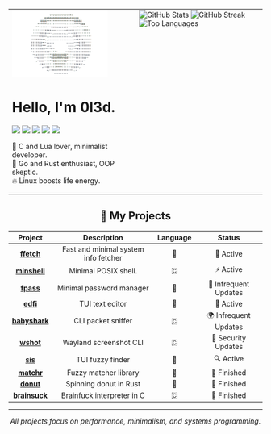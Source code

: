 <table>
  <tr>
    <td width="50%" valign="top">
      <img src="donut.gif" alt="donut" width="80%">
      <h1>Hello, I'm 0l3d.</h1>
      <p>
        <img src="https://img.shields.io/badge/c-%2300599C.svg?style=for-the-badge&logo=c&logoColor=white"/>
        <img src="https://img.shields.io/badge/lua-%230075A8.svg?style=for-the-badge&logo=lua&logoColor=white"/>
        <img src="https://img.shields.io/badge/void%20linux-478061?style=for-the-badge&logo=linux&logoColor=white"/>
        <img src="https://img.shields.io/badge/rust-%23000000.svg?style=for-the-badge&logo=rust&logoColor=white"/>
        <img src="https://img.shields.io/badge/go-%2300ADD8.svg?style=for-the-badge&logo=go&logoColor=white"/>
      </p>
      <p>
        💙 C and Lua lover, minimalist developer.<br>
        💎 Go and Rust enthusiast, OOP skeptic.<br>
        🔥 Linux boosts life energy.
      </p>
    </td>
    <td width="50%" valign="top">
      <img src="https://github-readme-stats.vercel.app/api?username=0l3d&show_icons=true&theme=onedark&hide_border=false&card_width=500" alt="GitHub Stats"/>
      <img src="https://github-readme-streak-stats.herokuapp.com/?user=0l3d&theme=onedark&hide_border=false" alt="GitHub Streak"/>
      <img src="https://github-readme-stats.vercel.app/api/top-langs/?username=0l3d&layout=compact&theme=onedark&hide_border=false&card_width=500" alt="Top Languages"/>
    </td>
  </tr>
</table>


<div align="center">
<h2>📁 My Projects</h2>

| Project | Description | Language | Status |
|:-------:|:-----------:|:--------:|:------:|
| **[ffetch](https://github.com/0l3d/ffetch)**       | Fast and minimal system info fetcher | 🦀 | 🚀 Active             |
| **[minshell](https://github.com/0l3d/minshell)**   | Minimal POSIX shell.                 | 🇨 | ⚡ Active             |
| **[fpass](https://github.com/0l3d/fpass)**         | Minimal password manager             | 🦀 | 🔐 Infrequent Updates |
| **[edfi](https://github.com/0l3d/edfi)**           | TUI text editor                      | 🦀 | 🧠 Active             |
| **[babyshark](https://github.com/0l3d/babyshark)** | CLI packet sniffer                   | 🇨 | 🌍 Infrequent Updates |
| **[wshot](https://github.com/0l3d/wshot)**         | Wayland screenshot CLI               | 🇨 | 📸 Security Updates   |
| **[sis](https://github.com/0l3d/sis)**             | TUI fuzzy finder                     | 🦀 | 🔍 Active             |
| **[matchr](https://github.com/0l3d/matchr)**       | Fuzzy matcher library                | 🦀 | 🚧 Finished           |
| **[donut](https://github.com/0l3d/donut)**         | Spinning donut in Rust               | 🦀 | 🍩 Finished           |
| **[brainsuck](https://github.com/0l3d/brainsuck)** | Brainfuck interpreter in C           | 🇨 | 🧠 Finished           |

</div>

---

<p align="center"><i>All projects focus on performance, minimalism, and systems programming.</i></p>
